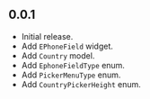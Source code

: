 ## 0.0.1

* Initial release.
* Add `EPhoneField` widget.
* Add `Country` model.
* Add `EphoneFieldType` enum.
* Add `PickerMenuType` enum.
* Add `CountryPickerHeight` enum.
